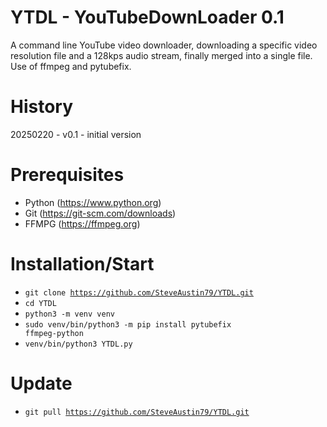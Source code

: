 # YTDL - YouTubeDownLoader 0.1
A command line YouTube video downloader, downloading a specific video resolution file and a 128kps audio stream, finally merged into a single file. Use of ffmpeg and pytubefix.

# History
20250220 - v0.1 - initial version

# Prerequisites
- Python (https://www.python.org)
- Git (https://git-scm.com/downloads)
- FFMPG (https://ffmpeg.org)

# Installation/Start
- <code>git clone https://github.com/SteveAustin79/YTDL.git</code>
- <code>cd YTDL</code>
- <code>python3 -m venv venv</code>
- <code>sudo venv/bin/python3 -m pip install pytubefix ffmpeg-python</code>
- <code>venv/bin/python3 YTDL.py</code>

# Update
- <code>git pull https://github.com/SteveAustin79/YTDL.git</code>
